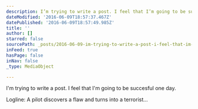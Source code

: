 ```yaml
---
description: I’m trying to write a post. I feel that I’m going to be succesful one day.
dateModified: '2016-06-09T18:57:37.467Z'
datePublished: '2016-06-09T18:57:49.985Z'
title: ''
author: []
starred: false
sourcePath: _posts/2016-06-09-im-trying-to-write-a-post-i-feel-that-im-going-to-be-succ.md
inFeed: true
hasPage: false
inNav: false
_type: MediaObject

---
```

I'm trying to write a post. I feel that I'm going to be succesful one day.

Logline: A pilot discovers a flaw and turns into a terrorist...